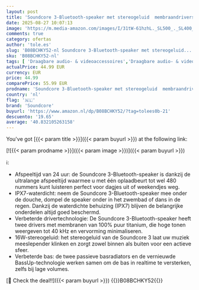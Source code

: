 ```yaml
---
layout: post
title: 'Soundcore 3-Bluetooth-speaker met stereogeluid  membraandrivers van puur titanium  PartyCast-technologie  BassUp  24u speeltijd  IPX7-waterdicht  app voor aangepaste EQ s  thuis  buiten  strand  park'
date: 2025-08-27 10:07:13
image: 'https://m.media-amazon.com/images/I/31tW-61hzhL._SL500_._SL400_.jpg'
comments: true
category: ofertas
author: 'tole.es'
slug: 'B08BCHKY52-nl Soundcore 3-Bluetooth-speaker met stereogeluid...'
sku: 'B08BCHKY52-nl'
tags: [ 'Draagbare audio- & videoaccessoires','Draagbare audio- & videoapparatuur','Draagbare bluetooth-luidsprekers','Draagbare luidsprekers & dokken','Elektronica','soundcore','🇳🇱', ]
actualPrice: 44.99 EUR
currency: EUR
price: 44.99
comparePrice: 55.99 EUR
prodname: 'Soundcore 3-Bluetooth-speaker met stereogeluid  membraandrivers van puur titanium  PartyCast-technologie  BassUp  24u speeltijd  IPX7-waterdicht  app voor aangepaste EQ s  thuis  buiten  strand  park'
country: 'nl'
flag: '🇳🇱'
brand: 'Soundcore'
buyurl: 'https://www.amazon.nl/dp/B08BCHKY52/?tag=tolees0b-21'
descuento: '19.65'
average: '40.832105263158'
---
```


You've got [{{< param title >}}]({{< param buyurl >}}) at the following link:

[![{{< param prodname >}}]({{< param image >}})]({{< param buyurl >}})

ℹ️:

- Afspeeltijd van 24 uur: de Soundcore 3-Bluetooth-speaker is dankzij de ultralange afspeeltijd waarmee u met één oplaadbeurt tot wel 480 nummers kunt luisteren perfect voor dagjes uit of weekendjes weg.
- IPX7-waterdicht: neem de Soundcore 3-Bluetooth-speaker mee onder de douche, dompel de speaker onder in het zwembad of dans in de regen. Dankzij de waterdichte behuizing (IPX7) blijven de belangrijke onderdelen altijd goed beschermd.
- Verbeterde drivertechnologie: De Soundcore 3-Bluetooth-speaker heeft twee drivers met membranen van 100% puur titanium, die hoge tonen weergeven tot 40 kHz en vervorming minimaliseren.
- 16W-stereogeluid: het stereogeluid van de Soundcore 3 laat uw muziek meeslepender klinken en zorgt zowel binnen als buiten voor een actieve sfeer.
- Verbeterde bas: de twee passieve basradiators en de vernieuwde BassUp-technologie werken samen om de bas in realtime te versterken, zelfs bij lage volumes.

[🛒 Check the deal!!]({{< param buyurl >}})
{{<world>}}B08BCHKY52{{</world>}}
